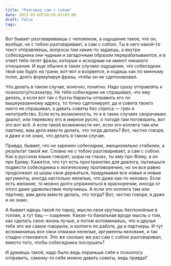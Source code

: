 ```yaml
---
title: "Разговор сам с собою"
date: 2023-03-03T10:54:41+03:00
draft: false
tags:
---
```




Вот бывает разговариваешь с человеком, а ощущение такое, что он, вообще, не с тобою разговаривает, а сам с собою. Ты в него какой-то текст отправляешь, вопросы там какие-то задаешь, а внутри собеседника они чудным и загадочным образом перерабатываются, и в ответ тебе летят фразы, которые к исходным не имеют никакого отношения. И еще обычно в таких случаях ощущение, что собеседник твой как будто на грани, вот-вот и взорвется, и ходишь как по минному полю, долго формулируя фразы, чтобы он не сдетонировал.

<!--more-->

Что делать в таком случае, конечно, понятно. Надо сразу отправлять к психологу/психиатру. Но тебя собеседник не спрашивал, что ему делать, а если вот так с бухты барахты отправить его по вышеуказанному адресу, то точно сдетонирует, да и совета твоего никто не спрашивал, а давать советы без спроса — грех и непотребство. Если есть возможность, то я в таких случаях сворачиваю диалог, или перевожу его в мирное русло, о погоде там поговорить, вот это вот всё. А если такой возможности нет, если это коллега там или партнер, вам дела вместе делать, что тогда делать? Вот, честно говоря, я даже и не знаю, что делать в таком случае.

Правда, бывает, что не заряжен собеседник, эмоционально стабилен, а результат такой же. Словно не с тобою разговаривает, а сам с собою. Как в русском языке говорят, шоры на глазах, ты ему про Фому, а он про Ерему. Кажется, что тут есть пространство для диалога, пытаешься подвести собеседника к логическому противоречию, но он все равно продолжает за шоры свои держаться, придумывая все новые и новые аргументы, иногда настолько нелепые, что даже как-то неловко. Если есть желание, то можно долго упражняться в красноречии, иногда от этого даже удовольствие получаешь. А если это коллега там или партнер, вам дела вместе делать, что тогда? Вот, честно говоря, я даже и не знаю.

А бывает идешь такой по парку, мысли свои крутишь беспокойные в голове, а тут бац — озарение. Какая-то банальная вроде мысль о том, как сделать свою жизнь лучше, а потом вспоминаешь, что и друзья тебе это же самое говорили, и коллеги по работе, да и партнеры. И тут вспоминаешь все свои отмазки нелепые, аргументы неловкие, и так стыдно становится. Это же сколько же раз сам с собою разговаривал, вместо того, чтобы собеседника послушать?

И думаешь такой, надо было ведь пораньше себя к психологу отправить, самому-то себе можно давать советы, ведь правда?
